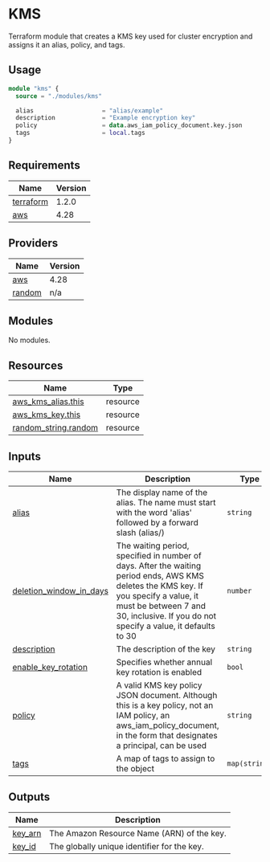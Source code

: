 # KMS

Terraform module that creates a KMS key used for cluster encryption and assigns it an alias, policy, and tags.

## Usage

```terraform
module "kms" {
  source = "./modules/kms"

  alias                   = "alias/example"
  description             = "Example encryption key"
  policy                  = data.aws_iam_policy_document.key.json
  tags                    = local.tags
}
```
<!-- BEGIN_TF_DOCS -->
## Requirements

| Name | Version |
|------|---------|
| <a name="requirement_terraform"></a> [terraform](#requirement\_terraform) | 1.2.0 |
| <a name="requirement_aws"></a> [aws](#requirement\_aws) | 4.28 |

## Providers

| Name | Version |
|------|---------|
| <a name="provider_aws"></a> [aws](#provider\_aws) | 4.28 |
| <a name="provider_random"></a> [random](#provider\_random) | n/a |

## Modules

No modules.

## Resources

| Name | Type |
|------|------|
| [aws_kms_alias.this](https://registry.terraform.io/providers/hashicorp/aws/4.28/docs/resources/kms_alias) | resource |
| [aws_kms_key.this](https://registry.terraform.io/providers/hashicorp/aws/4.28/docs/resources/kms_key) | resource |
| [random_string.random](https://registry.terraform.io/providers/hashicorp/random/latest/docs/resources/string) | resource |

## Inputs

| Name | Description | Type | Default | Required |
|------|-------------|------|---------|:--------:|
| <a name="input_alias"></a> [alias](#input\_alias) | The display name of the alias. The name must start with the word 'alias' followed by a forward slash (alias/) | `string` | n/a | yes |
| <a name="input_deletion_window_in_days"></a> [deletion\_window\_in\_days](#input\_deletion\_window\_in\_days) | The waiting period, specified in number of days. After the waiting period ends, AWS KMS deletes the KMS key. If you specify a value, it must be between 7 and 30, inclusive. If you do not specify a value, it defaults to 30 | `number` | `30` | no |
| <a name="input_description"></a> [description](#input\_description) | The description of the key | `string` | n/a | yes |
| <a name="input_enable_key_rotation"></a> [enable\_key\_rotation](#input\_enable\_key\_rotation) | Specifies whether annual key rotation is enabled | `bool` | `true` | no |
| <a name="input_policy"></a> [policy](#input\_policy) | A valid KMS key policy JSON document. Although this is a key policy, not an IAM policy, an aws\_iam\_policy\_document, in the form that designates a principal, can be used | `string` | n/a | yes |
| <a name="input_tags"></a> [tags](#input\_tags) | A map of tags to assign to the object | `map(string)` | n/a | yes |

## Outputs

| Name | Description |
|------|-------------|
| <a name="output_key_arn"></a> [key\_arn](#output\_key\_arn) | The Amazon Resource Name (ARN) of the key. |
| <a name="output_key_id"></a> [key\_id](#output\_key\_id) | The globally unique identifier for the key. |
<!-- END_TF_DOCS -->